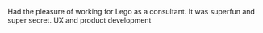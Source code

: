 Had the pleasure of working for Lego as a consultant. It was superfun and super secret.
UX and product development